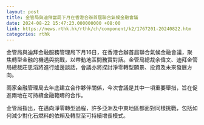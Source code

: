 ```yaml
---
layout: post
title: 金管局與迪拜當局下月在香港合辦首屆聯合氣候金融會議
date: 2024-08-22 15:47:23.000000000 +08:00
link: https://news.rthk.hk/rthk/ch/component/k2/1767201-20240822.htm
categories: rthk
---
```


金管局與迪拜金融服務管理局下月16日，在香港合辦首屆聯合氣候金融會議，聚焦轉型金融的機遇與挑戰，以帶動地區間務實對話。金管局總裁余偉文、迪拜金管局總裁莊思滔將進行爐邊談話，會議亦將探討淨零轉型願景、投資及未來發展方向。

兩家金融管理局去年底建立合作夥伴關係，今次會議是其中一項重要舉措，旨在促進兩地在可持續金融範疇的合作。

金管局指出，在邁向淨零轉型過程，許多亞洲及中東地區都面對同樣挑戰，包括如何減少對化石燃料的依賴及轉型至可持續增長模式。
